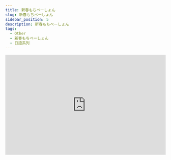 ```yaml
---
title: 新春もちべーしょん
slug: 新春もちべーしょん
sidebar_position: 5
description: 新春もちべーしょん
tags:
  - Other
  - 新春もちべーしょん
  - 日語系列
---
```



<iframe width="100%" height="315" src="https://www.youtube.com/embed/e_DZ4-roOZw" title="YouTube video player" frameborder="0" allow="accelerometer; autoplay; clipboard-write; encrypted-media; gyroscope; picture-in-picture; web-share" allowfullscreen></iframe>